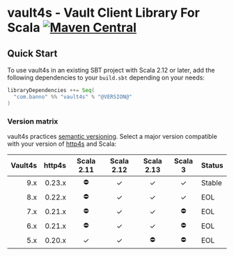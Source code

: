 # vault4s - Vault Client Library For Scala [![Maven Central](https://maven-badges.herokuapp.com/maven-central/com.banno/vault4s_2.12/badge.svg)](https://maven-badges.herokuapp.com/maven-central/com.banno/vault4s_2.12)

## Quick Start

To use vault4s in an existing SBT project with Scala 2.12 or later, add the following dependencies to your
`build.sbt` depending on your needs:

```scala
libraryDependencies ++= Seq(
  "com.banno" %% "vault4s" % "@VERSION@"
)
```

### Version matrix

vault4s practices [semantic versioning](https://semver.org/).  Select a major version compatible with your version of [http4s](https://http4s.org/) and Scala:

| Vault4s | http4s | Scala 2.11 | Scala 2.12 | Scala 2.13 | Scala 3 | Status    |
|--------:|-------:|:----------:|:----------:|:----------:|:-------:|:----------|
|     9.x | 0.23.x | ⛔         | ✓          | ✓          | ✓       | Stable    |
|     8.x | 0.22.x | ⛔         | ✓          | ✓          | ✓       | EOL       |
|     7.x | 0.21.x | ⛔         | ✓          | ✓          | ⛔      | EOL       |
|     6.x | 0.21.x | ⛔         | ✓          | ✓          | ⛔      | EOL       |
|     5.x | 0.20.x | ✓          | ✓          | ⛔         | ⛔      | EOL       |
